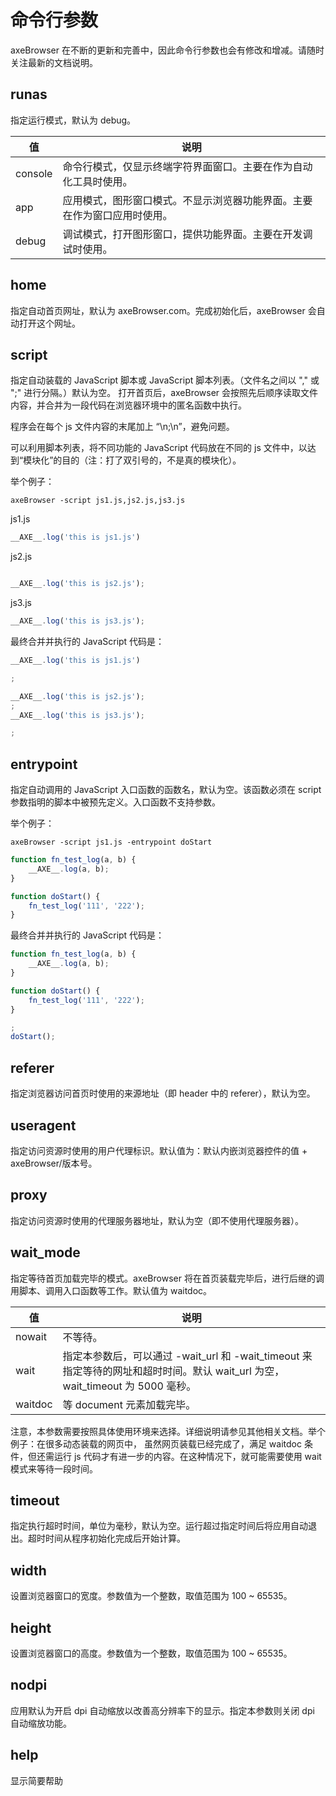 # 命令行参数
axeBrowser 在不断的更新和完善中，因此命令行参数也会有修改和增减。请随时关注最新的文档说明。

## <span id = "runas">runas</span>
指定运行模式，默认为 debug。

| 值 | 说明 |
|--- |------|
| console | 命令行模式，仅显示终端字符界面窗口。主要在作为自动化工具时使用。|
| app | 应用模式，图形窗口模式。不显示浏览器功能界面。主要在作为窗口应用时使用。 |
| debug | 调试模式，打开图形窗口，提供功能界面。主要在开发调试时使用。 |

## <span id = "home">home</span>
指定自动首页网址，默认为 axeBrowser.com。完成初始化后，axeBrowser 会自动打开这个网址。

## <span id = "script">script</span>
指定自动装载的 JavaScript 脚本或 JavaScript 脚本列表。（文件名之间以 "," 或 ";" 进行分隔。）默认为空。
打开首页后，axeBrowser 会按照先后顺序读取文件内容，并合并为一段代码在浏览器环境中的匿名函数中执行。

程序会在每个 js 文件内容的末尾加上 “\n;\n”，避免问题。

可以利用脚本列表，将不同功能的 JavaScript 代码放在不同的 js 文件中，以达到“模块化”的目的（注：打了双引号的，不是真的模块化）。

举个例子：
```
axeBrowser -script js1.js,js2.js,js3.js
```

js1.js
```javascript
__AXE__.log('this is js1.js')

```

js2.js
```javascript

__AXE__.log('this is js2.js');
```

js3.js
```javascript
__AXE__.log('this is js3.js');

```

最终合并并执行的 JavaScript 代码是：
```javascript
__AXE__.log('this is js1.js')

;

__AXE__.log('this is js2.js');
;
__AXE__.log('this is js3.js');

;

```

## <span id = "entrypoint">entrypoint</span>
指定自动调用的 JavaScript 入口函数的函数名，默认为空。该函数必须在 script 参数指明的脚本中被预先定义。入口函数不支持参数。

举个例子：

```
axeBrowser -script js1.js -entrypoint doStart
```

```javascript
function fn_test_log(a, b) {
    __AXE__.log(a, b);
}

function doStart() {
    fn_test_log('111', '222');
}
```

最终合并并执行的 JavaScript 代码是：
```javascript
function fn_test_log(a, b) {
    __AXE__.log(a, b);
}

function doStart() {
    fn_test_log('111', '222');
}

;
doStart();

```

## <span id = "referer">referer</span>
指定浏览器访问首页时使用的来源地址（即 header 中的 referer），默认为空。

## <span id = "useragent">useragent</span>
指定访问资源时使用的用户代理标识。默认值为：默认内嵌浏览器控件的值 + axeBrowser/版本号。

## <span id = "proxy">proxy</span>
指定访问资源时使用的代理服务器地址，默认为空（即不使用代理服务器）。

## <span id = "wait_mode">wait_mode</span>
指定等待首页加载完毕的模式。axeBrowser 将在首页装载完毕后，进行后继的调用脚本、调用入口函数等工作。默认值为 waitdoc。

| 值 | 说明 |
|--- |------|
| nowait | 不等待。 |
| wait | 指定本参数后，可以通过 -wait_url 和 -wait_timeout 来指定等待的网址和超时时间。默认 wait_url 为空，wait_timeout 为 5000 毫秒。 |
| waitdoc | 等 document 元素加载完毕。 |

注意，本参数需要按照具体使用环境来选择。详细说明请参见其他相关文档。举个例子：在很多动态装载的网页中， 虽然网页装载已经完成了，满足 waitdoc 条件，但还需运行 js 代码才有进一步的内容。在这种情况下，就可能需要使用 wait 模式来等待一段时间。



## <span id = "timeout">timeout</span>
指定执行超时时间，单位为毫秒，默认为空。运行超过指定时间后将应用自动退出。超时时间从程序初始化完成后开始计算。

## <span id = "width">width</span>
设置浏览器窗口的宽度。参数值为一个整数，取值范围为 100 ~ 65535。

## <span id = "height">height</span>
设置浏览器窗口的高度。参数值为一个整数，取值范围为 100 ~ 65535。

## <span id = "nodpi">nodpi</span>
应用默认为开启 dpi 自动缩放以改善高分辨率下的显示。指定本参数则关闭 dpi 自动缩放功能。

## <span id = "help">help</span>
显示简要帮助
